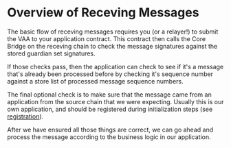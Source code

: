 # Overview of Receving Messages

The basic flow of receving messages requires you (or a relayer!) to submit the VAA to your application contract. This contract then calls the Core Bridge on the receving chain to check the message signatures against the stored guardian set signatures. 

If those checks pass, then the application can check to see if it's a message that's already been processed before by checking it's sequence number against a store list of processed message sequence numbers. 

The final optional check is to make sure that the message came from an application from the source chain that we were expecting. Usually this is our own application, and should be registered during initialization steps (see [registration](../registration/overview.md)). 

After we have ensured all those things are correct, we can go ahead and process the message according to the business logic in our application.